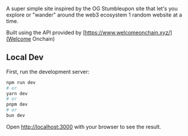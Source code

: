A super simple site inspired by the OG Stumbleupon site that let's you explore or "wander" around the web3 ecosystem 1 random website at a time.

Built using the API provided by [https://www.welcomeonchain.xyz/](Welcome Onchain)

## Local Dev

First, run the development server:

```bash
npm run dev
# or
yarn dev
# or
pnpm dev
# or
bun dev
```

Open [http://localhost:3000](http://localhost:3000) with your browser to see the result.

